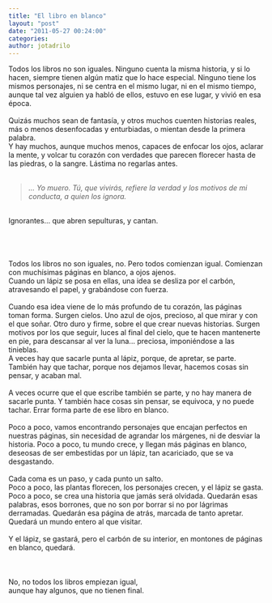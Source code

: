 ```yaml
---
title: "El libro en blanco"
layout: "post"
date: "2011-05-27 00:24:00"
categories: 
author: jotadrilo
---
```


<div class="css-full-post-content js-full-post-content">
Todos los libros no son iguales. Ninguno cuenta la misma historia, y si lo hacen, siempre tienen algún matiz que lo hace especial. Ninguno tiene los mismos personajes, ni se centra en el mismo lugar, ni en el mismo tiempo, aunque tal vez alguien ya habló de ellos, estuvo en ese lugar, y vivió en esa época.<br /><br />Quizás muchos sean de fantasía, y otros muchos cuenten historias reales, más o menos desenfocadas y enturbiadas, o mientan desde la primera palabra.<br />Y hay muchos, aunque muchos menos, capaces de enfocar los ojos, aclarar la mente, y volcar tu corazón con verdades que parecen florecer hasta de las piedras, o la sangre. Lástima no regarlas antes.<br /><br /><blockquote><i>... Yo muero. Tú, que vivirás, refiere la verdad y los motivos de mi conducta, a quien los ignora.</i></blockquote><br />Ignorantes... que abren sepulturas, y cantan.<br /><br /><br /><br /><br />Todos los libros no son iguales, no. Pero todos comienzan igual. Comienzan con muchísimas páginas en blanco, a ojos ajenos. <br />Cuando un lápiz se posa en ellas, una idea se desliza por el carbón, atravesando el papel, y grabándose con fuerza.<br /><br />Cuando esa idea viene de lo más profundo de tu corazón, las páginas toman forma. Surgen cielos. Uno azul de ojos, precioso, al que mirar y con el que soñar. Otro duro y firme, sobre el que crear nuevas historias. Surgen motivos por los que seguir, luces al final del cielo, que te hacen mantenerte en pie, para descansar al ver la luna... preciosa, imponiéndose a las tinieblas.<br />A veces hay que sacarle punta al lápiz, porque, de apretar, se parte. También hay que tachar, porque nos dejamos llevar, hacemos cosas sin pensar, y acaban mal.<br /><br />A veces ocurre que el que escribe también se parte, y no hay manera de sacarle punta. Y también hace cosas sin pensar, se equivoca, y no puede tachar. Errar forma parte de ese libro en blanco.<br /><br />Poco a poco, vamos encontrando personajes que encajan perfectos en nuestras páginas, sin necesidad de agrandar los márgenes, ni de desviar la historia. Poco a poco, tu mundo crece, y llegan más páginas en blanco, deseosas de ser embestidas por un lápiz, tan acariciado, que se va desgastando.<br /><br />Cada coma es un paso, y cada punto un salto.<br />Poco a poco, las plantas florecen, los personajes crecen, y el lápiz se gasta.<br />Poco a poco, se crea una historia que jamás será olvidada. Quedarán esas palabras, esos borrones, que no son por borrar si no por lágrimas derramadas. Quedarán esa página de atrás, marcada de tanto apretar.<br />Quedará un mundo entero al que visitar.<br /><br />Y el lápiz, se gastará, pero el carbón de su interior, en montones de páginas en blanco, quedará.<br /><br /><br /><br />No, no todos los libros empiezan igual,<br />aunque hay algunos, que no tienen final.
</div>